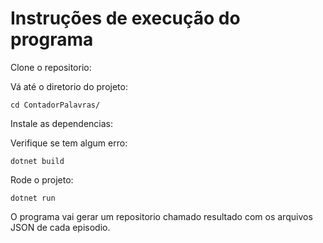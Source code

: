 # Instruções de execução do programa
Clone o repositorio:

Vá até o diretorio do projeto:

`cd ContadorPalavras/`

Instale as dependencias:

Verifique se tem algum erro:

`dotnet build`

Rode o projeto:

`dotnet run`

O programa vai gerar um repositorio chamado resultado com os arquivos JSON de cada episodio.